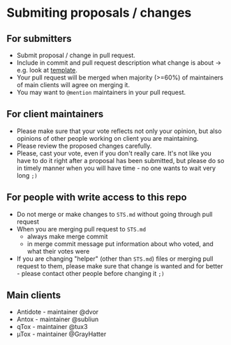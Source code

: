 # Submiting proposals / changes


## For submitters
* Submit proposal / change in pull request.
* Include in commit and pull request description what change is about → e.g. look at [template](proposals.md).
* Your pull request will be merged when majority (>=60%) of maintainers of main clients will agree on merging it.
* You may want to `@mention` maintainers in your pull request.


## For client maintainers
* Please make sure that your vote reflects not only your opinion, but also opinions of other people working on client you are maintaining.
* Please review the proposed changes carefully.
* Please, cast your vote, even if you don't really care. It's not like you have to do it right after a proposal has been submitted, but please do so in timely manner when you will have time - no one wants to wait very long `;)`


## For people with write access to this repo
* Do not merge or make changes to `STS.md` without going through pull request
* When you are merging pull request to `STS.md`
  - always make merge commit
  - in merge commit message put information about who voted, and what their votes were
* If you are changing "helper" (other than `STS.md`) files or merging pull request to them, please make sure that change is wanted and for better - please contact other people before changing it `;)`


## Main clients
* Antidote - maintainer @dvor
* Antox - maintainer @subliun
* qTox - maintainer @tux3
* µTox - maintainer @GrayHatter
